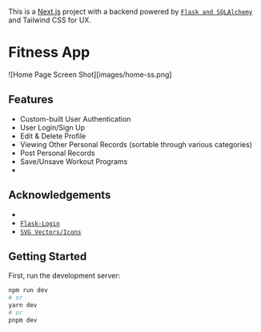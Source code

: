 This is a [Next.js](https://nextjs.org/) project with a backend powered by [`Flask and SQLAlchemy`](https://flask-sqlalchemy.palletsprojects.com/en/3.1.x/) and Tailwind CSS for UX.

# Fitness App
![Home Page Screen Shot][images/home-ss.png]

## Features
- Custom-built User Authentication
- User Login/Sign Up
- Edit & Delete Profile
- Viewing Other Personal Records (sortable through various categories)
- Post Personal Records
- Save/Unsave Workout Programs
- 

## Acknowledgements
- 
- [`Flask-Login`](https://flask-login.readthedocs.io/en/latest/)
- [`SVG Vectors/Icons`](https://www.svgrepo.com/)
## Getting Started

First, run the development server:

```bash
npm run dev
# or
yarn dev
# or
pnpm dev
```
<!-- 
Open [http://localhost:3000](http://localhost:3000) with your browser to see the result.

You can start editing the page by modifying `pages/index.js`. The page auto-updates as you edit the file.

[API routes](https://nextjs.org/docs/api-routes/introduction) can be accessed on [http://localhost:3000/api/hello](http://localhost:3000/api/hello). This endpoint can be edited in `pages/api/hello.js`.

The `pages/api` directory is mapped to `/api/*`. Files in this directory are treated as [API routes](https://nextjs.org/docs/api-routes/introduction) instead of React pages.

This project uses [`next/font`](https://nextjs.org/docs/basic-features/font-optimization) to automatically optimize and load Inter, a custom Google Font.

## Learn More

To learn more about Next.js, take a look at the following resources:

- [Next.js Documentation](https://nextjs.org/docs) - learn about Next.js features and API.
- [Learn Next.js](https://nextjs.org/learn) - an interactive Next.js tutorial.

You can check out [the Next.js GitHub repository](https://github.com/vercel/next.js/) - your feedback and contributions are welcome!

## Deploy on Vercel

The easiest way to deploy your Next.js app is to use the [Vercel Platform](https://vercel.com/new?utm_medium=default-template&filter=next.js&utm_source=create-next-app&utm_campaign=create-next-app-readme) from the creators of Next.js.

Check out our [Next.js deployment documentation](https://nextjs.org/docs/deployment) for more details.
# Pokefun

## Instructions

- Go to https://pokefun.vercel.app/
- Create a profile through Auth0
- Enjoy the features of the app

## Introduction

- PokeFun is an app built of love for Pokemon. Shoutout to Satoshi Tajiri, the creator of Pokemon for giving us something wonderful and amazing. As of 6-1-23, this app only shows gen 1 Pokemon. Some details are for future ideas.

### Features

- Auth0 login
- Edit/delete your profile
- Play a mini game to collect coins
- Use the coins to collect Pokemon
- See other users
- Links to my Github, LinkedIn and Medium

## Conclusion

- As the capstone for my Flatiron journey, I wanted to showcase everything I learned through the course. I used Next.js and Prisma as the setup for this project and Tailwind + CSS for UX.

## Resource

- Satoshi Tajiri - for Pokemon
- instructor Antonio Reid
- instructor Dj
- https://projectpokemon.org/home/docs/spriteindex_148/3d-models-generation-1-pok%C3%A9mon-r90/
- https://pokemon.fandom.com/wiki/Category:Generation_I_Pok%C3%A9mon
- https://www.serebii.net/pokemon/gen1pokemon.shtml
- cohort student Erkut Cakmak
- uiverse.io -andrew-demchenk0 -->